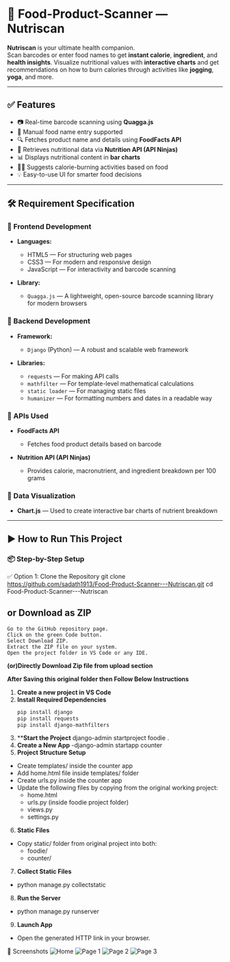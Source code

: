 # 🍎 Food-Product-Scanner — Nutriscan

**Nutriscan** is your ultimate health companion.  
Scan barcodes or enter food names to get **instant calorie**, **ingredient**, and **health insights**. Visualize nutritional values with **interactive charts** and get recommendations on how to burn calories through activities like **jogging**, **yoga**, and more.

---

## ✅ Features

- 📷 Real-time barcode scanning using **Quagga.js**
- 📝 Manual food name entry supported
- 🔍 Fetches product name and details using **FoodFacts API**
- 🧮 Retrieves nutritional data via **Nutrition API (API Ninjas)**
- 📊 Displays nutritional content in **bar charts**
- 🧘‍♀️ Suggests calorie-burning activities based on food
- 💡 Easy-to-use UI for smarter food decisions

---

## 🛠️ Requirement Specification

### 🔹 Frontend Development

- **Languages:**
  - HTML5 — For structuring web pages
  - CSS3 — For modern and responsive design
  - JavaScript — For interactivity and barcode scanning

- **Library:**
  - `Quagga.js` — A lightweight, open-source barcode scanning library for modern browsers

### 🔹 Backend Development

- **Framework:**
  - `Django` (Python) — A robust and scalable web framework

- **Libraries:**
  - `requests` — For making API calls
  - `mathfilter` — For template-level mathematical calculations
  - `static loader` — For managing static files
  - `humanizer` — For formatting numbers and dates in a readable way

### 🔹 APIs Used

- **FoodFacts API**
  - Fetches food product details based on barcode
  
- **Nutrition API (API Ninjas)**
  - Provides calorie, macronutrient, and ingredient breakdown per 100 grams

### 🔹 Data Visualization

- **Chart.js** — Used to create interactive bar charts of nutrient breakdown

---

## ▶️ How to Run This Project

### 📦 Step-by-Step Setup
✅ Option 1: Clone the Repository 
git clone https://github.com/sadath1913/Food-Product-Scanner---Nutriscan.git
cd Food-Product-Scanner---Nutriscan
## or Download as ZIP
    Go to the GitHub repository page.
    Click on the green Code button.
    Select Download ZIP.
    Extract the ZIP file on your system.
    Open the project folder in VS Code or any IDE.
**(or)Directly Download Zip file from upload section**
    
**After Saving this original folder then Follow Below Instructions**

1. **Create a new project in VS Code**  
2. **Install Required Dependencies**  
   ```bash
   pip install django
   pip install requests
   pip install django-mathfilters
3. ****Start the Project**
   django-admin startproject foodie .
4. **Create a New App**
    -django-admin startapp counter
5. **Project Structure Setup**
  - Create templates/ inside the counter app
  - Add home.html file inside templates/ folder
  - Create urls.py inside the counter app
  - Update the following files by copying from the original working project:
     - home.html
     - urls.py (inside foodie project folder)
     - views.py
     - settings.py
6. **Static Files**
  - Copy static/ folder from original project into both:
     - foodie/
     - counter/
7. **Collect Static Files**
  - python manage.py collectstatic
8. **Run the Server**
  - python manage.py runserver
9. **Launch App**
  - Open the generated HTTP link in your browser.

📸 Screenshots
![Home](Screenshots/pic1.png)
![Page 1](Screenshots/pic2.png)
![Page 2 ](Screenshots/pic3.png)
![Page 3](Screenshots/pic4.png)
